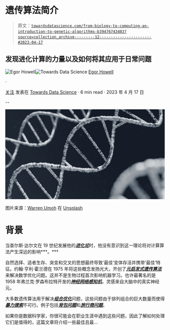 # 遗传算法简介

> 原文：[`towardsdatascience.com/from-biology-to-computing-an-introduction-to-genetic-algorithms-b39476743483?source=collection_archive---------12-----------------------#2023-04-17`](https://towardsdatascience.com/from-biology-to-computing-an-introduction-to-genetic-algorithms-b39476743483?source=collection_archive---------12-----------------------#2023-04-17)

## 发现进化计算的力量以及如何将其应用于日常问题

[](https://medium.com/@egorhowell?source=post_page-----b39476743483--------------------------------)![Egor Howell](https://medium.com/@egorhowell?source=post_page-----b39476743483--------------------------------)[](https://towardsdatascience.com/?source=post_page-----b39476743483--------------------------------)![Towards Data Science](https://towardsdatascience.com/?source=post_page-----b39476743483--------------------------------) [Egor Howell](https://medium.com/@egorhowell?source=post_page-----b39476743483--------------------------------)

·

[关注](https://medium.com/m/signin?actionUrl=https%3A%2F%2Fmedium.com%2F_%2Fsubscribe%2Fuser%2F1cac491223b2&operation=register&redirect=https%3A%2F%2Ftowardsdatascience.com%2Ffrom-biology-to-computing-an-introduction-to-genetic-algorithms-b39476743483&user=Egor+Howell&userId=1cac491223b2&source=post_page-1cac491223b2----b39476743483---------------------post_header-----------) 发表在 [Towards Data Science](https://towardsdatascience.com/?source=post_page-----b39476743483--------------------------------) · 6 min read · 2023 年 4 月 17 日[](https://medium.com/m/signin?actionUrl=https%3A%2F%2Fmedium.com%2F_%2Fvote%2Ftowards-data-science%2Fb39476743483&operation=register&redirect=https%3A%2F%2Ftowardsdatascience.com%2Ffrom-biology-to-computing-an-introduction-to-genetic-algorithms-b39476743483&user=Egor+Howell&userId=1cac491223b2&source=-----b39476743483---------------------clap_footer-----------)

--

[](https://medium.com/m/signin?actionUrl=https%3A%2F%2Fmedium.com%2F_%2Fbookmark%2Fp%2Fb39476743483&operation=register&redirect=https%3A%2F%2Ftowardsdatascience.com%2Ffrom-biology-to-computing-an-introduction-to-genetic-algorithms-b39476743483&source=-----b39476743483---------------------bookmark_footer-----------)![](img/e410603becb8f4c414e88ace60f06e32.png)

图片来源：[Warren Umoh](https://unsplash.com/@warrenumoh?utm_source=medium&utm_medium=referral) 在 [Unsplash](https://unsplash.com/?utm_source=medium&utm_medium=referral)

# 背景

当查尔斯·达尔文在 19 世纪发展他的[***进化论***](https://en.wikipedia.org/wiki/Evolution)时，他没有意识到这一理论将对计算算法产生深远的影响***。***

自然选择、适者生存、突变和交叉的思想最终导致‘最佳’变体存活并携带‘最佳’特征。约翰·亨利·霍兰德在 1975 年将这些概念发扬光大，开创了[***元启发式***](https://en.wikipedia.org/wiki/Metaheuristic)[***遗传算法***](https://en.wikipedia.org/wiki/Genetic_algorithm)来解决数学优化问题。这并不是生物过程首次影响机器学习。也许最著名的是 1958 年弗兰克·罗森布拉特开发的[***神经网络感知机***](https://en.wikipedia.org/wiki/Perceptron)，灵感来自大脑中的真实神经元。

大多数遗传算法用于解决[***组合优化***](https://en.wikipedia.org/wiki/Combinatorial_optimization)问题，这些问题由于排列组合的巨大数量而使得[***暴力搜索***](https://en.wikipedia.org/wiki/Brute-force_search)不可行。例子包括[***背包问题***](https://en.wikipedia.org/wiki/Knapsack_problem)和[***旅行商问题***](https://en.wikipedia.org/wiki/Travelling_salesman_problem)。

如果你是数据科学家，你很可能会在职业生涯中遇到这些问题，因此了解如何处理它们是值得的，这篇文章将介绍一些最佳且最…
